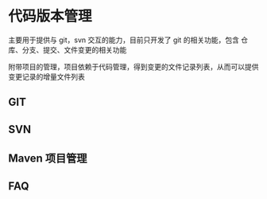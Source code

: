 # 代码版本管理

主要用于提供与 git，svn 交互的能力，目前只开发了 git 的相关功能，包含 仓库、分支、提交、文件变更的相关功能

附带项目的管理，项目依赖于代码管理，得到变更的文件记录列表，从而可以提供变更记录的增量文件列表

## GIT
 

## SVN

## Maven 项目管理

## FAQ

